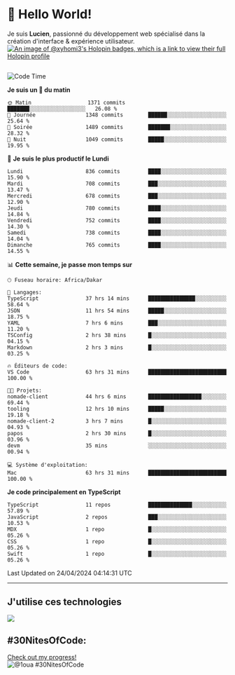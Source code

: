 # 👋 Hello World!

Je suis **Lucien**, passionné du développement web spécialisé dans la création d'interface & expérience utilisateur.
[![An image of @xyhomi3's Holopin badges, which is a link to view their full Holopin profile](https://holopin.me/xyhomi3)](https://holopin.io/@xyhomi3)

##

<!--START_SECTION:waka-->
![Code Time](http://img.shields.io/badge/Code%20Time-1%2C031%20hrs%2056%20mins-blue)

**Je suis un 🐤 du matin** 

```text
🌞 Matin                  1371 commits        ███████░░░░░░░░░░░░░░░░░░   26.08 % 
🌆 Journée                1348 commits        ██████░░░░░░░░░░░░░░░░░░░   25.64 % 
🌃 Soirée                 1489 commits        ███████░░░░░░░░░░░░░░░░░░   28.32 % 
🌙 Nuit                   1049 commits        █████░░░░░░░░░░░░░░░░░░░░   19.95 % 
```
📅 **Je suis le plus productif le Lundi** 

```text
Lundi                    836 commits         ████░░░░░░░░░░░░░░░░░░░░░   15.90 % 
Mardi                    708 commits         ███░░░░░░░░░░░░░░░░░░░░░░   13.47 % 
Mercredi                 678 commits         ███░░░░░░░░░░░░░░░░░░░░░░   12.90 % 
Jeudi                    780 commits         ████░░░░░░░░░░░░░░░░░░░░░   14.84 % 
Vendredi                 752 commits         ████░░░░░░░░░░░░░░░░░░░░░   14.30 % 
Samedi                   738 commits         ████░░░░░░░░░░░░░░░░░░░░░   14.04 % 
Dimanche                 765 commits         ████░░░░░░░░░░░░░░░░░░░░░   14.55 % 
```


📊 **Cette semaine, je passe mon temps sur** 

```text
🕑︎ Fuseau horaire: Africa/Dakar

💬 Langages: 
TypeScript               37 hrs 14 mins      ███████████████░░░░░░░░░░   58.64 % 
JSON                     11 hrs 54 mins      █████░░░░░░░░░░░░░░░░░░░░   18.75 % 
YAML                     7 hrs 6 mins        ███░░░░░░░░░░░░░░░░░░░░░░   11.20 % 
TSConfig                 2 hrs 38 mins       █░░░░░░░░░░░░░░░░░░░░░░░░   04.15 % 
Markdown                 2 hrs 3 mins        █░░░░░░░░░░░░░░░░░░░░░░░░   03.25 % 

🔥 Éditeurs de code: 
VS Code                  63 hrs 31 mins      █████████████████████████   100.00 % 

🐱‍💻 Projets: 
nomade-client            44 hrs 6 mins       █████████████████░░░░░░░░   69.44 % 
tooling                  12 hrs 10 mins      █████░░░░░░░░░░░░░░░░░░░░   19.18 % 
nomade-client-2          3 hrs 7 mins        █░░░░░░░░░░░░░░░░░░░░░░░░   04.93 % 
papos                    2 hrs 30 mins       █░░░░░░░░░░░░░░░░░░░░░░░░   03.96 % 
devm                     35 mins             ░░░░░░░░░░░░░░░░░░░░░░░░░   00.94 % 

💻 Système d'exploitation: 
Mac                      63 hrs 31 mins      █████████████████████████   100.00 % 
```

**Je code principalement en TypeScript** 

```text
TypeScript               11 repos            ██████████████░░░░░░░░░░░   57.89 % 
JavaScript               2 repos             ███░░░░░░░░░░░░░░░░░░░░░░   10.53 % 
MDX                      1 repo              █░░░░░░░░░░░░░░░░░░░░░░░░   05.26 % 
CSS                      1 repo              █░░░░░░░░░░░░░░░░░░░░░░░░   05.26 % 
Swift                    1 repo              █░░░░░░░░░░░░░░░░░░░░░░░░   05.26 % 
```




 Last Updated on 24/04/2024 04:14:31 UTC
<!--END_SECTION:waka-->
---

## J'utilise ces technologies

<p align="left">
  <a href="https://skillicons.dev">
    <img src="https://skillicons.dev/icons?i=ts,js,md,scss,tailwind,react,redux,docker,express,astro,vite,nextjs,vercel,figma,ableton" />
  </a>
</p>

## #30NitesOfCode:
  [Check out my progress!](https://www.codedex.io/@1oua/30-nites-of-code)  
  ![@1oua #30NitesOfCode](https://www.codedex.io/api/petStatus?user=1oua)
